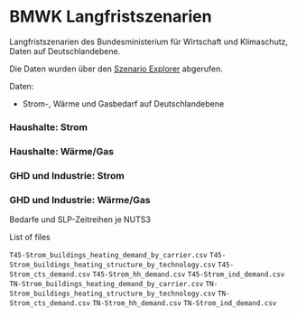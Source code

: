 # BMWK Langfristszenarien

Langfristszenarien des Bundesministerium für Wirtschaft und Klimaschutz, Daten
auf Deutschlandebene.

Die Daten wurden über den
[Szenario Explorer](https://langfristszenarien.de/enertile-explorer-de/szenario-explorer/)
abgerufen.

Daten:
- Strom-, Wärme und Gasbedarf auf Deutschlandebene


### Haushalte: Strom

### Haushalte: Wärme/Gas


### GHD und Industrie: Strom


### GHD und Industrie: Wärme/Gas

Bedarfe und SLP-Zeitreihen je NUTS3

List of files

`T45-Strom_buildings_heating_demand_by_carrier.csv`
`T45-Strom_buildings_heating_structure_by_technology.csv`
`T45-Strom_cts_demand.csv`
`T45-Strom_hh_demand.csv`
`T45-Strom_ind_demand.csv`
`TN-Strom_buildings_heating_demand_by_carrier.csv`
`TN-Strom_buildings_heating_structure_by_technology.csv`
`TN-Strom_cts_demand.csv`
`TN-Strom_hh_demand.csv`
`TN-Strom_ind_demand.csv`
